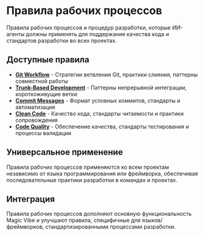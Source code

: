 # Правила рабочих процессов

Правила рабочих процессов и процедур разработки, которые ИИ-агенты должны применять для поддержания качества кода и стандартов разработки во всех проектах.

## Доступные правила

- **[Git Workflow](gitflow.md)** - Стратегии ветвления Git, практики слияния, паттерны совместной работы
- **[Trunk-Based Development](trunk-based-development.md)** - Паттерны непрерывной интеграции, короткоживущие ветки
- **[Commit Messages](commit-messages.md)** - Формат условных коммитов, стандарты и автоматизация
- **[Clean Code](clean-code.md)** - Качество кода, стандарты читаемости и практики сопровождения
- **[Code Quality](code-quality.md)** - Обеспечение качества, стандарты тестирования и процессы валидации

## Универсальное применение

Правила рабочих процессов применяются ко всем проектам независимо от языка программирования или фреймворка, обеспечивая последовательные практики разработки в командах и проектах.

## Интеграция

Правила рабочих процессов дополняют основную функциональность Magic Vibe и улучшают правила, специфичные для языков/фреймворков, стандартизированными процессами разработки.
